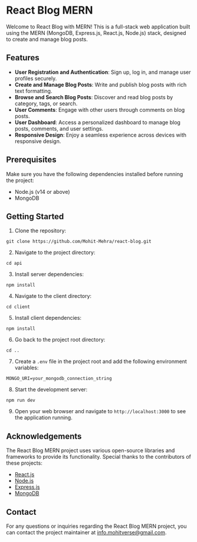 # React Blog MERN

Welcome to React Blog with MERN! This is a full-stack web application built using the MERN (MongoDB, Express.js, React.js, Node.js) stack, designed to create and manage blog posts.

## Features

- **User Registration and Authentication**: Sign up, log in, and manage user profiles securely.
- **Create and Manage Blog Posts**: Write and publish blog posts with rich text formatting.
- **Browse and Search Blog Posts**: Discover and read blog posts by category, tags, or search.
- **User Comments**: Engage with other users through comments on blog posts.
- **User Dashboard**: Access a personalized dashboard to manage blog posts, comments, and user settings.
- **Responsive Design**: Enjoy a seamless experience across devices with responsive design.

## Prerequisites

Make sure you have the following dependencies installed before running the project:

- Node.js (v14 or above)
- MongoDB

## Getting Started

1. Clone the repository:

```shell
git clone https://github.com/Mohit-Mehra/react-blog.git
```

2. Navigate to the project directory:

```shell
cd api
```

3. Install server dependencies:

```shell
npm install
```

4. Navigate to the client directory:

```shell
cd client
```

5. Install client dependencies:

```shell
npm install
```

6. Go back to the project root directory:

```shell
cd ..
```

7. Create a `.env` file in the project root and add the following environment variables:

```
MONGO_URI=your_mongodb_connection_string
```

8. Start the development server:

```shell
npm run dev
```

9. Open your web browser and navigate to `http://localhost:3000` to see the application running.


## Acknowledgements

The React Blog MERN project uses various open-source libraries and frameworks to provide its functionality. Special thanks to the contributors of these projects:

- [React.js](https://reactjs.org)
- [Node.js](https://nodejs.org)
- [Express.js](https://expressjs.com)
- [MongoDB](https://www.mongodb.com)

## Contact

For any questions or inquiries regarding the React Blog MERN project, you can contact the project maintainer at [info.mohitverse@gmail.com](mailto:info.mohitverse@gmail.com).
